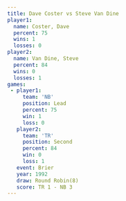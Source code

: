 ```yaml
---
title: Dave Coster vs Steve Van Dine
player1:               
  name: Coster, Dave   
  percent: 75          
  wins: 1              
  losses: 0            
player2:               
  name: Van Dine, Steve
  percent: 84          
  wins: 0              
  losses: 1            
games:
 - player1:        
     team: 'NB'    
     position: Lead
     percent: 75   
     win: 1        
     loss: 0       
   player2:          
     team: 'TR'      
     position: Second
     percent: 84     
     win: 0          
     loss: 1         
   event: Brier        
   year: 1992          
   draw: Round Robin(8)
   score: TR 1 - NB 3  
---
```

